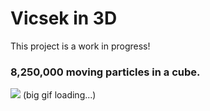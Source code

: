 # Vicsek in 3D

This project is a work in progress!

### 8,250,000 moving particles in a cube. ###
![](https://github.com/RobertRuta/vicsek/blob/main/readmeGIFS/8250k_particlecube_2.gif)
(big gif loading...)
